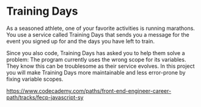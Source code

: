 # Training Days

As a seasoned athlete, one of your favorite activities is running marathons. You use a service called Training Days that sends you a message for the event you signed up for and the days you have left to train.

Since you also code, Training Days has asked you to help them solve a problem: The program currently uses the wrong scope for its variables. They know this can be troublesome as their service evolves. In this project you will make Training Days more maintainable and less error-prone by fixing variable scopes.

<https://www.codecademy.com/paths/front-end-engineer-career-path/tracks/fecp-javascript-sy>

